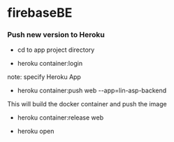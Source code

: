# firebaseBE

### Push new version to Heroku

* cd to app project directory

* heroku container:login

note: specify Heroku App
* heroku container:push web --app=lin-asp-backend

This will build the docker container and push the image

* heroku container:release web

* heroku open
